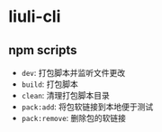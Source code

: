 # liuli-cli

## npm scripts

- `dev`: 打包脚本并监听文件更改
- `build`: 打包脚本
- `clean`: 清理打包脚本目录
- `pack:add`: 将包软链接到本地便于测试
- `pack:remove`: 删除包的软链接
